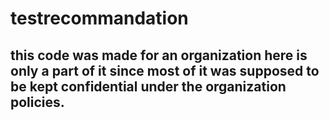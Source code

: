 # testrecommandation
## this code was made for an organization here is only a part of it since most of it was supposed to be kept confidential under the organization policies. 
